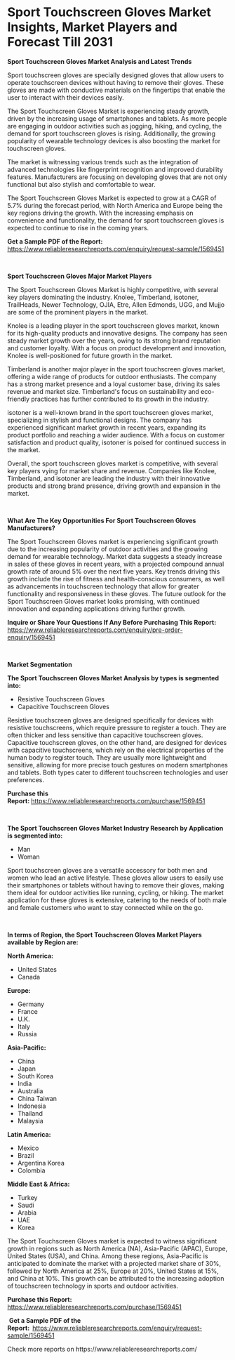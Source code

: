 <p><h1>Sport Touchscreen Gloves Market Insights, Market Players and Forecast Till 2031</h1></p><p><strong>Sport Touchscreen Gloves Market Analysis and Latest Trends</strong></p>
<p><p>Sport touchscreen gloves are specially designed gloves that allow users to operate touchscreen devices without having to remove their gloves. These gloves are made with conductive materials on the fingertips that enable the user to interact with their devices easily.</p><p>The Sport Touchscreen Gloves Market is experiencing steady growth, driven by the increasing usage of smartphones and tablets. As more people are engaging in outdoor activities such as jogging, hiking, and cycling, the demand for sport touchscreen gloves is rising. Additionally, the growing popularity of wearable technology devices is also boosting the market for touchscreen gloves.</p><p>The market is witnessing various trends such as the integration of advanced technologies like fingerprint recognition and improved durability features. Manufacturers are focusing on developing gloves that are not only functional but also stylish and comfortable to wear.</p><p>The Sport Touchscreen Gloves Market is expected to grow at a CAGR of 5.7% during the forecast period, with North America and Europe being the key regions driving the growth. With the increasing emphasis on convenience and functionality, the demand for sport touchscreen gloves is expected to continue to rise in the coming years.</p></p>
<p><strong>Get a Sample PDF of the Report:&nbsp;</strong> <a href="https://www.reliableresearchreports.com/enquiry/request-sample/1569451">https://www.reliableresearchreports.com/enquiry/request-sample/1569451</a></p>
<p>&nbsp;</p>
<p><strong>Sport Touchscreen Gloves Major Market Players</strong></p>
<p><p>The Sport Touchscreen Gloves Market is highly competitive, with several key players dominating the industry. Knolee, Timberland, isotoner, TrailHeads, Newer Technology, OJIA, Etre, Allen Edmonds, UGG, and Mujjo are some of the prominent players in the market.</p><p>Knolee is a leading player in the sport touchscreen gloves market, known for its high-quality products and innovative designs. The company has seen steady market growth over the years, owing to its strong brand reputation and customer loyalty. With a focus on product development and innovation, Knolee is well-positioned for future growth in the market.</p><p>Timberland is another major player in the sport touchscreen gloves market, offering a wide range of products for outdoor enthusiasts. The company has a strong market presence and a loyal customer base, driving its sales revenue and market size. Timberland's focus on sustainability and eco-friendly practices has further contributed to its growth in the industry.</p><p>isotoner is a well-known brand in the sport touchscreen gloves market, specializing in stylish and functional designs. The company has experienced significant market growth in recent years, expanding its product portfolio and reaching a wider audience. With a focus on customer satisfaction and product quality, isotoner is poised for continued success in the market.</p><p>Overall, the sport touchscreen gloves market is competitive, with several key players vying for market share and revenue. Companies like Knolee, Timberland, and isotoner are leading the industry with their innovative products and strong brand presence, driving growth and expansion in the market.</p></p>
<p>&nbsp;</p>
<p><strong>What Are The Key Opportunities For Sport Touchscreen Gloves Manufacturers?</strong></p>
<p><p>The Sport Touchscreen Gloves market is experiencing significant growth due to the increasing popularity of outdoor activities and the growing demand for wearable technology. Market data suggests a steady increase in sales of these gloves in recent years, with a projected compound annual growth rate of around 5% over the next five years. Key trends driving this growth include the rise of fitness and health-conscious consumers, as well as advancements in touchscreen technology that allow for greater functionality and responsiveness in these gloves. The future outlook for the Sport Touchscreen Gloves market looks promising, with continued innovation and expanding applications driving further growth.</p></p>
<p><strong>Inquire or Share Your Questions If Any Before Purchasing This Report:</strong> <a href="https://www.reliableresearchreports.com/enquiry/pre-order-enquiry/1569451">https://www.reliableresearchreports.com/enquiry/pre-order-enquiry/1569451</a></p>
<p>&nbsp;</p>
<p><strong>Market Segmentation</strong></p>
<p><strong>The Sport Touchscreen Gloves Market Analysis by types is segmented into:</strong></p>
<p><ul><li>Resistive Touchscreen Gloves</li><li>Capacitive Touchscreen Gloves</li></ul></p>
<p><p>Resistive touchscreen gloves are designed specifically for devices with resistive touchscreens, which require pressure to register a touch. They are often thicker and less sensitive than capacitive touchscreen gloves. Capacitive touchscreen gloves, on the other hand, are designed for devices with capacitive touchscreens, which rely on the electrical properties of the human body to register touch. They are usually more lightweight and sensitive, allowing for more precise touch gestures on modern smartphones and tablets. Both types cater to different touchscreen technologies and user preferences.</p></p>
<p><strong>Purchase this Report:&nbsp;</strong><a href="https://www.reliableresearchreports.com/purchase/1569451">https://www.reliableresearchreports.com/purchase/1569451</a></p>
<p>&nbsp;</p>
<p><strong>The Sport Touchscreen Gloves Market Industry Research by Application is segmented into:</strong></p>
<p><ul><li>Man</li><li>Woman</li></ul></p>
<p><p>Sport touchscreen gloves are a versatile accessory for both men and women who lead an active lifestyle. These gloves allow users to easily use their smartphones or tablets without having to remove their gloves, making them ideal for outdoor activities like running, cycling, or hiking. The market application for these gloves is extensive, catering to the needs of both male and female customers who want to stay connected while on the go.</p></p>
<p>&nbsp;</p>
<p><strong>In terms of Region, the Sport Touchscreen Gloves Market Players available by Region are:</strong></p>
<p>
    <p> <strong> North America: </strong>
        <ul>
            <li>United States</li>
            <li>Canada</li>
        </ul>
        </p> 
    <p> <strong> Europe: </strong>
        <ul>
            <li>Germany</li>
            <li>France</li>
            <li>U.K.</li>
            <li>Italy</li>
            <li>Russia</li>
        </ul>
        </p> 
    <p> <strong> Asia-Pacific: </strong>
        <ul>
            <li>China</li>
            <li>Japan</li>
            <li>South Korea</li>
            <li>India</li>
            <li>Australia</li>
            <li>China Taiwan</li>
            <li>Indonesia</li>
            <li>Thailand</li>
            <li>Malaysia</li>
        </ul>
        </p> 
    <p> <strong> Latin America: </strong>
        <ul>
            <li>Mexico</li>
            <li>Brazil</li>
            <li>Argentina Korea</li>
            <li>Colombia</li>
        </ul>
        </p> 
    <p> <strong> Middle East & Africa: </strong>
        <ul>
            <li>Turkey</li>
            <li>Saudi</li>
            <li>Arabia</li>
            <li>UAE</li>
            <li>Korea</li>
        </ul>
    </p>
    </p>
<p><p>The Sport Touchscreen Gloves market is expected to witness significant growth in regions such as North America (NA), Asia-Pacific (APAC), Europe, United States (USA), and China. Among these regions, Asia-Pacific is anticipated to dominate the market with a projected market share of 30%, followed by North America at 25%, Europe at 20%, United States at 15%, and China at 10%. This growth can be attributed to the increasing adoption of touchscreen technology in sports and outdoor activities.</p></p>
<p><strong>Purchase this Report: </strong><a href="https://www.reliableresearchreports.com/purchase/1569451">https://www.reliableresearchreports.com/purchase/1569451</a></p>
<p>&nbsp;<strong>Get a Sample PDF of the Report:&nbsp;&nbsp;</strong><a href="https://www.reliableresearchreports.com/enquiry/request-sample/1569451">https://www.reliableresearchreports.com/enquiry/request-sample/1569451</a></p>
<p><strong></strong></p>
<p>Check more reports on https://www.reliableresearchreports.com/</p>